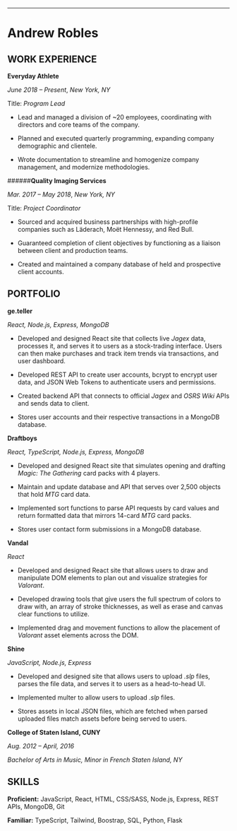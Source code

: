 _____________________________________________________________________________________________________________________________________________________________

# Andrew Robles

## WORK EXPERIENCE

**Everyday Athlete** 

_June 2018 – Present_, _New York, NY_

Title: _Program Lead_  

- Lead and managed a division of ~20 employees, coordinating with directors and core teams of the company.

- Planned and executed quarterly programming, expanding company demographic and clientele.

- Wrote documentation to streamline and homogenize company management, and modernize methodologies.

######**Quality Imaging Services**

_Mar. 2017 – May 2018_, _New York, NY_

Title: _Project Coordinator_

- Sourced and acquired business partnerships with high-profile companies such as Läderach, Moët Hennessy, and Red Bull.

- Guaranteed completion of client objectives by functioning as a liaison between client and production teams.

- Created and maintained a company database of held and prospective client accounts.

## PORTFOLIO

**ge.teller**

_React, Node.js, Express, MongoDB_

- Developed and designed React site that collects live _Jagex_ data, processes it, and serves it to users as a stock-trading  interface. Users can then make purchases and track item trends via transactions, and user dashboard.

- Developed REST API to create user accounts, bcrypt to encrypt user data, and JSON Web Tokens to authenticate users and permissions.

- Created backend API that connects to official _Jagex_ and _OSRS Wiki_ APIs and sends data to client.

- Stores user accounts and their respective transactions in a MongoDB database.

**Draftboys**

_React, TypeScript, Node.js, Express, MongoDB_

- Developed and designed React site that simulates opening and drafting _Magic: The Gathering_ card packs with 4 players.

- Maintain and update database and API that serves over 2,500 objects that hold _MTG_ card data.

- Implemented sort functions to parse API requests by card values and return formatted data that mirrors 14-card _MTG_ card packs.

- Stores user contact form submissions in a MongoDB database.

**Vandal**

_React_

- Developed and designed React site that allows users to draw and manipulate DOM elements to plan out and visualize strategies for _Valorant_.

- Developed drawing tools that give users the full spectrum of colors to draw with, an array of stroke thicknesses, as well as erase and canvas clear functions to utilize.

- Implemented drag and movement functions to allow the placement of _Valorant_ asset elements across the DOM.

**Shine**

_JavaScript, Node.js, Express_

- Developed and designed site that allows users to upload _.slp_ files, parses the file data, and serves it to users as a head-to-head UI.

- Implemented multer to allow users to upload _.slp_ files.

- Stores assets in local JSON files, which are fetched when parsed uploaded files match assets before being served to users.

**College of Staten Island, CUNY**

_Aug. 2012 – April, 2016_

_Bachelor of Arts in Music, Minor in French  Staten Island, NY_

## SKILLS
**Proficient:** JavaScript, React, HTML, CSS/SASS, Node.js, Express, REST APIs, MongoDB, Git

**Familiar:** TypeScript, Tailwind, Boostrap, SQL, Python, Flask
